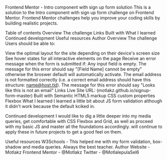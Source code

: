 Frontend Mentor - Intro component with sign up form solution
This is a solution to the Intro component with sign up form challenge on Frontend Mentor. Frontend Mentor challenges help you improve your coding skills by building realistic projects.

Table of contents
Overview
The challenge
Links
Built with
What I learned
Continued development
Useful resources
Author
Overview
The challenge
Users should be able to:

View the optimal layout for the site depending on their device's screen size
See hover states for all interactive elements on the page
Receive an error message when the form is submitted if:
Any input field is empty. The message for this error should say "[Field Name] cannot be empty" otherwise the broswer default will automatically activate.
The email address is not formatted correctly (i.e. a correct email address should have this structure: name@host.tld). The message for this error should say "Looks like this is not an email"
Links
Live Site URL: (motlakz.github.io/signup-form-master)
Built with
Semantic HTML5 markup
CSS custom properties
Flexbox
What I learned
I learned a little bit about JS form validation although it didn't work because the default kciked in.

Continued development
I would like to dig a little deeper into my media queries, get comfortable with CSS Flexbox and Grid, as well as proceed with my basic JS and master all the foundations accordingly. will continue to apply these in future projects to get a good feel on them.

Useful resources
W3Schools - This helped me with my form validation, box-shadow and media queries. Always the best teacher.
Author
Website - Motlakz
Frontend Mentor - @Motlakz
Twitter - @MotlalepulaSel6
